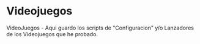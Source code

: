 Videojuegos
===========

VideoJuegos - Aqui guardo los scripts de "Configuracion" y/o Lanzadores de los Videojuegos que he probado.
